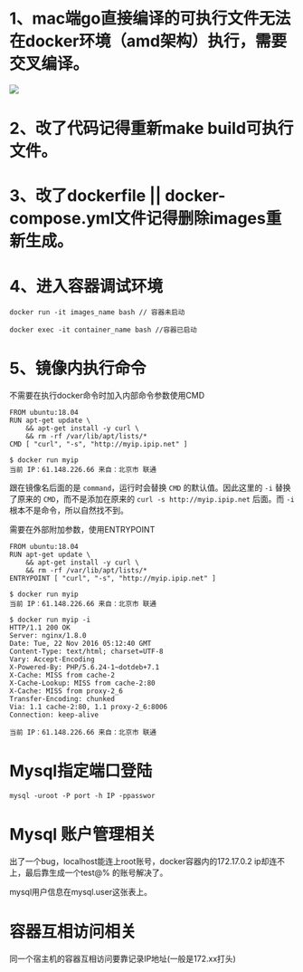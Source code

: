 # 1、mac端go直接编译的可执行文件无法在docker环境（amd架构）执行，需要交叉编译。

![](/Users/liuting/Library/Application%20Support/marktext/images/2023-04-05-19-20-08-image.png)

# 2、改了代码记得重新make build可执行文件。

# 3、改了dockerfile || docker-compose.yml文件记得删除images重新生成。

# 4、进入容器调试环境

```shell
docker run -it images_name bash // 容器未启动
```

```shell
docker exec -it container_name bash //容器已启动
```

# 5、镜像内执行命令

不需要在执行docker命令时加入内部命令参数使用CMD

```shell
FROM ubuntu:18.04
RUN apt-get update \
    && apt-get install -y curl \
    && rm -rf /var/lib/apt/lists/*
CMD [ "curl", "-s", "http://myip.ipip.net" ]
```

```shell
$ docker run myip
当前 IP：61.148.226.66 来自：北京市 联通
```

跟在镜像名后面的是 `command`，运行时会替换 `CMD` 的默认值。因此这里的 `-i` 替换了原来的 `CMD`，而不是添加在原来的 `curl -s http://myip.ipip.net` 后面。而 `-i` 根本不是命令，所以自然找不到。

需要在外部附加参数，使用ENTRYPOINT

```shell
FROM ubuntu:18.04
RUN apt-get update \
    && apt-get install -y curl \
    && rm -rf /var/lib/apt/lists/*
ENTRYPOINT [ "curl", "-s", "http://myip.ipip.net" ]
```

```shell
$ docker run myip
当前 IP：61.148.226.66 来自：北京市 联通

$ docker run myip -i
HTTP/1.1 200 OK
Server: nginx/1.8.0
Date: Tue, 22 Nov 2016 05:12:40 GMT
Content-Type: text/html; charset=UTF-8
Vary: Accept-Encoding
X-Powered-By: PHP/5.6.24-1~dotdeb+7.1
X-Cache: MISS from cache-2
X-Cache-Lookup: MISS from cache-2:80
X-Cache: MISS from proxy-2_6
Transfer-Encoding: chunked
Via: 1.1 cache-2:80, 1.1 proxy-2_6:8006
Connection: keep-alive

当前 IP：61.148.226.66 来自：北京市 联通
```

# Mysql指定端口登陆

```shell
mysql -uroot -P port -h IP -ppasswor
```

# Mysql 账户管理相关

出了一个bug，localhost能连上root账号，docker容器内的172.17.0.2 ip却连不上，最后靠生成一个test@% 的账号解决了。

mysql用户信息在mysql.user这张表上。

# 容器互相访问相关

同一个宿主机的容器互相访问要靠记录IP地址(一般是172.xx打头)


